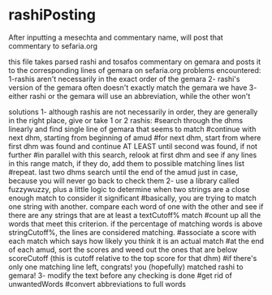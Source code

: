 rashiPosting
============

After inputting a mesechta and commentary name, will post that commentary to sefaria.org


this file takes parsed rashi and tosafos commentary on gemara and posts it to the corresponding lines of gemara on sefaria.org
problems encountered:
1-rashis aren't necessarily in the exact order of the gemara
2- rashi's version of the gemara often doesn't exactly match the gemara we have
3- either rashi or the gemara will use an abbreviation, while the other won't

solutions
1- although rashis are not necessarily in order, they are generally in the right place, give or take 1 or 2 rashis:
        #search through the dhms linearly and find single line of gemara that seems to match
        #continue with next dhm, starting from beginning of amud
        #for next dhm, start from where first dhm was found and continue AT LEAST until second was found, if not further
        #in parallel with this search, relook at first dhm and see if any lines in this range match, if they do, add them to possible matching lines list
        #repeat. last two dhms search until the end of the amud just in case, because you will never go back to check them
2- use a library called fuzzywuzzy, plus a little logic to determine when two strings are a close enough match to consider it significant
        #basically, you are trying to match one string with another. compare each word of one with the other and see if there are any strings that are at least a textCutoff% match
        #count up all the words that meet this criterion. if the percentage of matching words is above stringCutoff%, the lines are considered matching.
        #associate a score with each match which says how likely you think it is an actual match
        #at the end of each amud, sort the scores and weed out the ones that are below scoreCutoff (this is cutoff relative to the top score for that dhm)
        #if there's only one matching line left, congrats! you (hopefully) matched rashi to gemara!
3- modify the text before any checking is done
        #get rid of unwantedWords
        #convert abbreviations to full words

